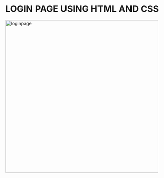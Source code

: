 # LOGIN PAGE USING HTML AND CSS
<img width="482" alt="loginpage" src="https://github.com/arhaanarif/LoginPage/assets/170247405/78ed50c7-5a3b-42a8-8bbc-b3d9540c6a9f">
